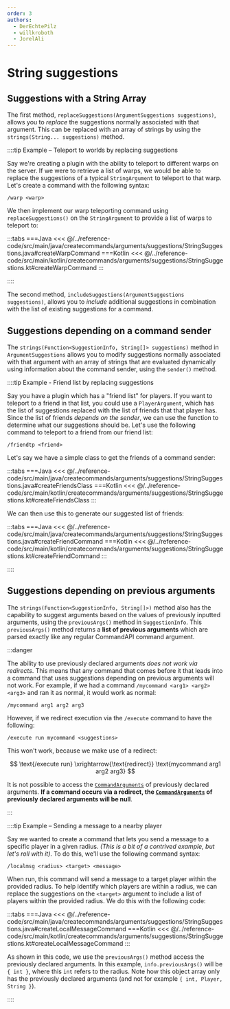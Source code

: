 ```yaml
---
order: 3
authors:
  - DerEchtePilz
  - willkroboth
  - JorelAli
---
```


# String suggestions

## Suggestions with a String Array

The first method, `replaceSuggestions(ArgumentSuggestions suggestions)`, allows you to _replace_ the suggestions normally associated with that argument. This can be replaced with an array of strings by using the `strings(String... suggestions)` method.

::::tip Example – Teleport to worlds by replacing suggestions

Say we're creating a plugin with the ability to teleport to different warps on the server. If we were to retrieve a list of warps, we would be able to replace the suggestions of a typical `StringArgument` to teleport to that warp. Let's create a command with the following syntax:

```mccmd
/warp <warp>
```

We then implement our warp teleporting command using `replaceSuggestions()` on the `StringArgument` to provide a list of warps to teleport to:

:::tabs
===Java
<<< @/../reference-code/src/main/java/createcommands/arguments/suggestions/StringSuggestions.java#createWarpCommand
===Kotlin
<<< @/../reference-code/src/main/kotlin/createcommands/arguments/suggestions/StringSuggestions.kt#createWarpCommand
:::

::::

The second method, `includeSuggestions(ArgumentSuggestions suggestions)`, allows you to _include_ additional suggestions in combination with the list of existing suggestions for a command.

## Suggestions depending on a command sender

The `strings(Function<SuggestionInfo, String[]> suggestions)` method in `ArgumentSuggestions` allows you to modify suggestions normally associated with that argument with an array of strings that are evaluated dynamically using information about the command sender, using the `sender()` method.

::::tip Example - Friend list by replacing suggestions

Say you have a plugin which has a "friend list" for players. If you want to teleport to a friend in that list, you could use a `PlayerArgument`, which has the list of suggestions replaced with the list of friends that that player has. Since the list of friends _depends on the sender_, we can use the function to determine what our suggestions should be. Let's use the following command to teleport to a friend from our friend list:

```mccmd
/friendtp <friend>
```

Let's say we have a simple class to get the friends of a command sender:

:::tabs
===Java
<<< @/../reference-code/src/main/java/createcommands/arguments/suggestions/StringSuggestions.java#createFriendsClass
===Kotlin
<<< @/../reference-code/src/main/kotlin/createcommands/arguments/suggestions/StringSuggestions.kt#createFriendsClass
:::

We can then use this to generate our suggested list of friends:

:::tabs
===Java
<<< @/../reference-code/src/main/java/createcommands/arguments/suggestions/StringSuggestions.java#createFriendCommand
===Kotlin
<<< @/../reference-code/src/main/kotlin/createcommands/arguments/suggestions/StringSuggestions.kt#createFriendCommand
:::

::::

## Suggestions depending on previous arguments

The `strings(Function<SuggestionInfo, String[]>)` method also has the capability to suggest arguments based on the values of previously inputted arguments, using the `previousArgs()` method in `SuggestionInfo`. This `previousArgs()` method returns a **list of previous arguments** which are parsed exactly like any regular CommandAPI command argument.

:::danger

The ability to use previously declared arguments _does not work via redirects_. This means that any command that comes before it that leads into a command that uses suggestions depending on previous arguments will not work. For example, if we had a command `/mycommand <arg1> <arg2> <arg3>` and ran it as normal, it would work as normal:

```mccmd
/mycommand arg1 arg2 arg3
```

However, if we redirect execution via the `/execute` command to have the following:

```mccmd
/execute run mycommand <suggestions>
```

This won't work, because we make use of a redirect:

$$
\text{/execute run} \xrightarrow{\text{redirect}} \text{mycommand arg1 arg2 arg3}
$$

It is not possible to access the [`CommandArguments`](../command-arguments) of previously declared arguments. **If a command occurs via a redirect, the [`CommandArguments`](../command-arguments) of previously declared arguments will be null**.

:::

::::tip Example – Sending a message to a nearby player

Say we wanted to create a command that lets you send a message to a specific player in a given radius. _(This is a bit of a contrived example, but let's roll with it)_. To do this, we'll use the following command syntax:

```mccmd
/localmsg <radius> <target> <message>
```

When run, this command will send a message to a target player within the provided radius. To help identify which players are within a radius, we can replace the suggestions on the `<target>` argument to include a list of players within the provided radius. We do this with the following code:

:::tabs
===Java
<<< @/../reference-code/src/main/java/createcommands/arguments/suggestions/StringSuggestions.java#createLocalMessageCommand
===Kotlin
<<< @/../reference-code/src/main/kotlin/createcommands/arguments/suggestions/StringSuggestions.kt#createLocalMessageCommand
:::

As shown in this code, we use the `previousArgs()` method access the previously declared arguments. In this example, `info.previousArgs()` will be `{ int }`, where this `int` refers to the radius. Note how this object array only has the previously declared arguments (and not for example `{ int, Player, String }`).

::::